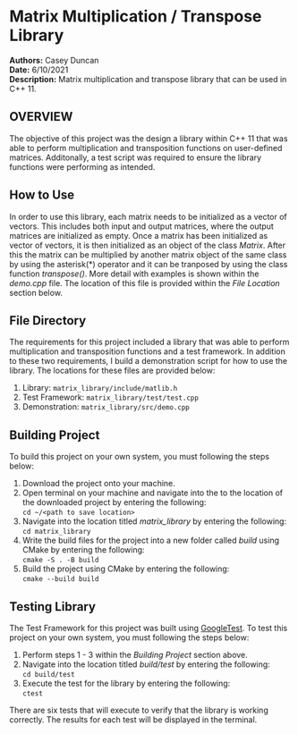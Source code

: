 <h1>Matrix Multiplication / Transpose Library </h1>

**Authors:** Casey Duncan <br />
**Date:** 6/10/2021 <br />
**Description:** Matrix multiplication and transpose library that can be used in C++ 11. <br />

<h2>OVERVIEW</h2>

The objective of this project was the design a library within C++ 11 that was able to perform multiplication and transposition functions on user-defined matrices. Additonally, a test script was required to ensure the library functions were performing as intended.

<h2>How to Use</h2>

In order to use this library, each matrix needs to be initialized as a vector of vectors. This includes both input and output matrices, where the output matrices are initialized as empty. Once a matrix has been initialized as vector of vectors, it is then initialized as an object of the class *Matrix*. After this the matrix can be multiplied by another matrix object of the same class by using the asterisk(*) operator and it can be tranposed by using the class function *transpose()*. More detail with examples is shown within the *demo.cpp* file. The location of this file is provided within the *File Location* section below.

<h2>File Directory</h2>

The requirements for this project included a library that was able to perform multiplication and transposition functions and a test framework. In addition to these two requirements, I build a demonstration script for how to use the library. The locations for these files are provided below:
1. Library: `matrix_library/include/matlib.h`<br />
2. Test Framework: `matrix_library/test/test.cpp`<br />
3. Demonstration: `matrix_library/src/demo.cpp`<br />

<h2>Building Project</h2>

To build this project on your own system, you must following the steps below:
1. Download the project onto your machine.
2. Open terminal on your machine and navigate into the to the location of the downloaded project by entering the following: <br />
    `cd ~/<path to save location>`<br />
3. Navigate into the location titled *matrix_library* by entering the following: <br />
    `cd matrix_library`<br />
4. Write the build files for the project into a new folder called *build* using CMake by entering the following:<br />
    `cmake -S . -B build`<br />
5. Build the project using CMake by entering the following:<br />
    `cmake --build build`<br />

<h2>Testing Library</h2>

The Test Framework for this project was built using [GoogleTest](https://google.github.io/googletest/). To test this project on your own system, you must following the steps below:
1. Perform steps 1 - 3 within the *Building Project* section above.
2. Navigate into the location titled *build/test* by entering the following: <br />
    `cd build/test`<br />
3. Execute the test for the library by entering the following: <br />
    `ctest`<br />

There are six tests that will execute to verify that the library is working correctly. The results for each test will be displayed in the terminal.
